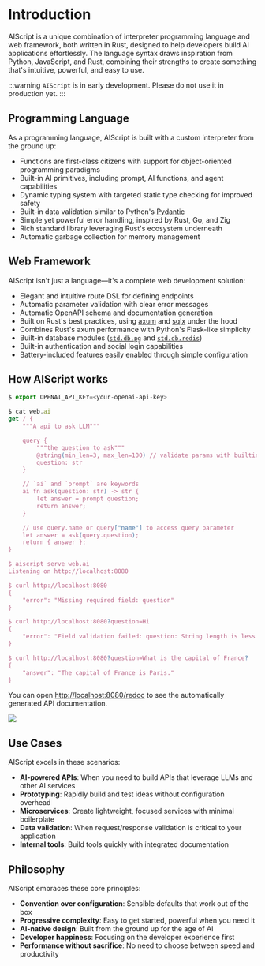 # Introduction

AIScript is a unique combination of interpreter programming language and web framework, both written in Rust, designed to help developers build AI applications effortlessly. The language syntax draws inspiration from Python, JavaScript, and Rust, combining their strengths to create something that's intuitive, powerful, and easy to use.

:::warning
`AIScript` is in early development. Please do not use it in production yet.
:::

## Programming Language

As a programming language, AIScript is built with a custom interpreter from the ground up:

- Functions are first-class citizens with support for object-oriented programming paradigms
- Built-in AI primitives, including prompt, AI functions, and agent capabilities
- Dynamic typing system with targeted static type checking for improved safety
- Built-in data validation similar to Python's [Pydantic](https://docs.pydantic.dev/latest/)
- Simple yet powerful error handling, inspired by Rust, Go, and Zig
- Rich standard library leveraging Rust's ecosystem underneath
- Automatic garbage collection for memory management

## Web Framework

AIScript isn't just a language—it's a complete web development solution:

- Elegant and intuitive route DSL for defining endpoints
- Automatic parameter validation with clear error messages
- Automatic OpenAPI schema and documentation generation
- Built on Rust's best practices, using [axum](https://github.com/tokio-rs/axum) and [sqlx](https://github.com/launchbadge/sqlx) under the hood
- Combines Rust's axum performance with Python's Flask-like simplicity
- Built-in database modules ([`std.db.pg`](/std/db/pg) and [`std.db.redis`](/std/db/redis))
- Built-in authentication and social login capabilities
- Battery-included features easily enabled through simple configuration

## How AIScript works

```javascript
$ export OPENAI_API_KEY=<your-openai-api-key>

$ cat web.ai
get / {
    """A api to ask LLM"""

    query {
        """the question to ask"""
        @string(min_len=3, max_len=100) // validate params with builtin directive @string
        question: str
    }

    // `ai` and `prompt` are keywords
    ai fn ask(question: str) -> str {
        let answer = prompt question;
        return answer;
    }

    // use query.name or query["name"] to access query parameter
    let answer = ask(query.question);
    return { answer };
}

$ aiscript serve web.ai
Listening on http://localhost:8080

$ curl http://localhost:8080
{
    "error": "Missing required field: question"
}

$ curl http://localhost:8080?question=Hi
{
    "error": "Field validation failed: question: String length is less than the minimum length of 3"
}

$ curl http://localhost:8080?question=What is the capital of France?
{
    "answer": "The capital of France is Paris."
}
```

You can open [http://localhost:8080/redoc](http://localhost:8080/redoc) to see the automatically generated API documentation.

![](/guide/open-api.png)

## Use Cases

AIScript excels in these scenarios:

- **AI-powered APIs**: When you need to build APIs that leverage LLMs and other AI services
- **Prototyping**: Rapidly build and test ideas without configuration overhead
- **Microservices**: Create lightweight, focused services with minimal boilerplate
- **Data validation**: When request/response validation is critical to your application
- **Internal tools**: Build tools quickly with integrated documentation

## Philosophy

AIScript embraces these core principles:

- **Convention over configuration**: Sensible defaults that work out of the box
- **Progressive complexity**: Easy to get started, powerful when you need it
- **AI-native design**: Built from the ground up for the age of AI
- **Developer happiness**: Focusing on the developer experience first
- **Performance without sacrifice**: No need to choose between speed and productivity
